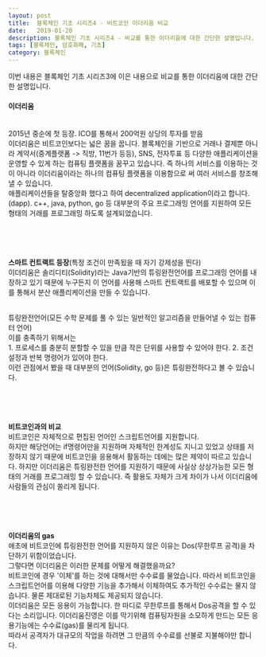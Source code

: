 ```yaml
---
layout: post
title:  블록체인 기초 시리즈4 - 비트코인 이더리움 비교
date:   2019-01-20
description: 블록체인 기초 시리즈4 - 비교를 통한 이더리움에 대한 간단한 설명입니다. 
tags: [블록체인, 암호화폐, 기초]
category: 블록체인
---
```

이번 내용은 블록체인 기초 시리즈3에 이은 내용으로 비교를 통한 이더리움에 대한 간단한 설명입니다. 
<br/>
#### 이더리움 
<br/>
2015년 중순에 첫 등장. ICO를 통해서 200억원 상당의 투자를 받음
<br/>
이더리움은 비트코인보다는 넓은 꿈을 꿉니다. 블록체인을 기반으로 거래나 결제뿐 아니라 계약서(중계플랫폼 -> 직방, 11번가 등등), SNS, 전자투표 등 다양한 애플리케이션을 운영할 수 있게 하는 컴퓨팅 플랫폼을 꿈꾸고 있습니다. 즉 하나의 서비스를 이용하는 것이 아니라 이더리움이라는 하나의 컴퓨팅 플랫폼을 이용함으로 써 여러 서비스를 창조해 낼 수 있습니다. 
<br/>
 애플리케이션들을 탈중앙화 했다고 하여 decentralized application이라고 합니다. (dapp). c++, java, python, go 등 대부분의 주요 프로그래밍 언어를 지원하여 모든 형태의 거래를 프로그래밍 하도록 설계되었습니다. 

<br/><br/><br/>

**스마트 컨트랙트 등장**(특정 조건이 만족됬을 때 자기 강제성을 띈다)
<br/>
이더리움은 솔리디티(Solidity)라는 Java기반의 튜링완전언어를 프로그래밍 언어를 내장하고 있기 때문에 누구든지 이 언어를 사용해 스마트 컨트랙트를 배포할 수 있으며 이를 통해서 분산 애플리케이션을 만들 수 있습니다. 


<br/>
튜링완전언어(모든 수학 문제를 풀 수 있는 일반적인 알고리즘을 만들어낼 수 있는 컴퓨터 언어) 
<br/>
이를 충족하기 위해서는 
<br/>
1. 프로세스를 충분히 분할할 수 있을 만큼 작은 단위를 사용할 수 있어야 한다. 
2. 조건설정과 반복 명령어가 있어야 한다. 
<br/>
이런 관점에서 봤을 때 대부분의 언어(Solidity, go 등)은 튜링완전하다고 볼 수 있습니다. 

<br/><br/><br/>

**비트코인과의 비교**
<br/>
비트코인은 자체적으로 편집된 언어인 스크립트언어를 지원합니다.
<br/>
하지만 해당언어는 if명령어만을 지원하며 자체적인 한계성도 지니고 있었고 상태를 저장하지 않기 때문에 비트코인을 응용해서 활동하는 데에는 많은 제약이 따르고 있습니다. 하지만 이더리움은 튜링완전한 언어를 지원하기 때문에 사실상 상상가능한 모든 형태의 거래를 프로그래밍 할 수 있습니다. 즉 활용도 자체가 크게 차이가 나서 이더리움에 사람들의 관심이 쏠리게 됩니다.

<br/><br/><br/>

**이더리움의 gas**
<br/>
애초에 비트코인에 튜링완전한 언어를 지원하지 않은 이유는 Dos(무한루프 공격)을 차단하기 위함이었습니다. 
<br/>
그렇다면 이더리움은 이러한 문제를 어떻게 해결했을까요?
<br/>
비트코인에 경우 '이체'를 하는 것에 대해서만 수수료를 물었습니다. 따라서 비트코인을 스크립트언어를 이용해 다양한 기능을 추가해서 이체하여도 추가적인 수수료는 물지 않습니다. 물론 제대로된 기능차체도 제공되지 않습니다. 
<br/>
이더리움은 모든 응용이 가능합니다. 한 마디로 무한루프를 통해서 Dos공격을 할 수 있다는 소리입니다. 이더리움진영은 이를 막기위해 컴퓨팅자원을 소모하게 만드는 모든 응용기능에는 수수료(gas)를 물리게 됩니다. 
<br/>
따라서 공격자가 대규모의 작업을 하려면 그 만큼의 수수료를 선불로 지불해야만 합니다. <br/>